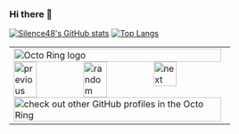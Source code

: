 ### Hi there 👋
[![Silence48's GitHub stats](https://github-readme-stats.vercel.app/api?username=silence48&include_all_commits=true&count_private=true&show=reviews,discussions_started,discussions_answered,prs_merged,prs_merged_percentage&theme=shades-of-purple)](https://github.com/anuraghazra/github-readme-stats)
[![Top Langs](https://github-readme-stats.vercel.app/api/top-langs/?username=silence48&theme=shades-of-purple&include_all_commits=true&langs_count=10&count_private=true&layout=donut)](https://github.com/anuraghazra/github-readme-stats)

<!--
**silence48/silence48** is a ✨ _special_ ✨ repository because its `README.md` (this file) appears on your GitHub profile.

Here are some ideas to get you started:

- 🔭 I’m currently working on ...
- 🌱 I’m currently learning ...
- 👯 I’m looking to collaborate on ...
- 🤔 I’m looking for help with ...
- 💬 Ask me about ...
- 📫 How to reach me: ...
- 😄 Pronouns: ...
- ⚡ Fun fact: ...
-->


<table><tbody><tr><td><a href="https://octo-ring.com/"><img src="https://octo-ring.com/static/img/widget/top.png" width="99%" alt="Octo Ring logo" align="top"></a><br><a href="https://octo-ring.com/p/silence48/prev"><img src="https://octo-ring.com/static/img/widget/prev.png" width="33%" alt="previous" align="top" title="previous profile"></a><a href="https://octo-ring.com/p/silence48/random"><img src="https://octo-ring.com/static/img/widget/random.png" width="33%" alt="random" align="top" title="random profile"></a><a href="https://octo-ring.com/p/silence48/next"><img src="https://octo-ring.com/static/img/widget/next.png" width="33%" alt="next" align="top" title="next profile"></a><br><a href="https://octo-ring.com/"><img src="https://octo-ring.com/static/img/widget/bottom.png" width="99%" alt="check out other GitHub profiles in the Octo Ring" align="top"></a></td></tr></tbody></table>
